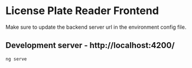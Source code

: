 # License Plate Reader Frontend

Make sure to update the backend server url in the environment config file.

## Development server - http://localhost:4200/
```bash
ng serve
```

